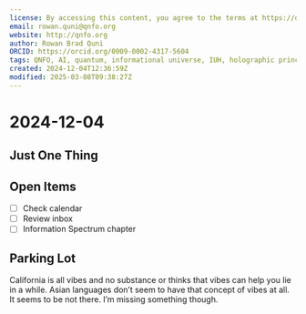 ```yaml
---
license: By accessing this content, you agree to the terms at https://qnfo.org/LICENSE
email: rowan.quni@qnfo.org
website: http://qnfo.org
author: Rowan Brad Quni
ORCID: https://orcid.org/0009-0002-4317-5604
tags: QNFO, AI, quantum, informational universe, IUH, holographic principle
created: 2024-12-04T12:36:59Z
modified: 2025-03-08T09:38:27Z
---
```


# 2024-12-04

## Just One Thing

## Open Items

- [ ] Check calendar
- [ ] Review inbox
- [ ] Information Spectrum chapter

## Parking Lot

California is all vibes and no substance or thinks that vibes can help you lie in a while. Asian languages don’t seem to have that concept of vibes at all. It seems to be not there. I’m missing something though.
